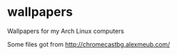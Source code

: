# wallpapers
Wallpapers for my Arch Linux computers

Some files got from http://chromecastbg.alexmeub.com/
